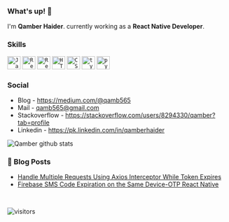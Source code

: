 ### What's up! 👋

I'm **Qamber Haider**. currently working as a **React Native Developer**.

### Skills

<code><img height="30" src="https://cdn-icons-png.flaticon.com/512/919/919828.png" alt="Javascript"></code>
<code><img height="30" src="https://cdn-icons-png.flaticon.com/512/919/919851.png" alt="React"></code>
<code><img height="30" src="https://cdn.iconscout.com/icon/free/png-256/redux-283024.png" alt="Redux"></code>
<code><img height="30" src="https://cdn-icons-png.flaticon.com/512/1216/1216733.png" alt="HTML5"></code>
<code><img height="30" src="https://cdn-icons-png.flaticon.com/512/732/732190.png" alt="CSS3"></code>
<code><img height="30" src="https://cdn-icons-png.flaticon.com/512/919/919832.png" alt="typescript"></code>
<code><img height="30" src="https://cdn3.iconfinder.com/data/icons/logos-and-brands-adobe/512/267_Python-512.png" alt="python"></code>

### Social

- Blog - https://medium.com/@qamb565
- Mail - qamb565@gmail.com
- Stackoverflow - https://stackoverflow.com/users/8294330/qamber?tab=profile
- Linkedin - https://pk.linkedin.com/in/qamberhaider

![Qamber github stats](https://github-readme-stats.vercel.app/api?username=qam12&show_icons=true&hide_border=true)

### 📕 Blog Posts
- [Handle Multiple Requests Using Axios Interceptor While Token Expires](https://medium.com/@qamb565/handle-multiple-requests-using-axios-interceptor-while-token-expires-579c38e41d14)
- [Firebase SMS Code Expiration on the Same Device-OTP React Native](https://medium.com/@qamb565/firebase-sms-code-expiration-on-the-same-device-otp-react-native-7c7cd916e75e)
<br/>

![visitors](https://visitor-badge.laobi.icu/badge?page_id=qam12)
